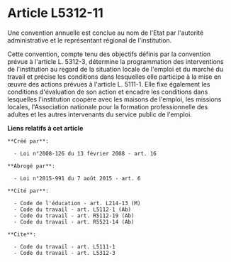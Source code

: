 # Article L5312-11

Une convention annuelle est conclue au nom de l'Etat par l'autorité administrative et le représentant régional de
l'institution. 

Cette convention, compte tenu des objectifs définis par la convention prévue à l'article L. 5312-3, détermine la
programmation des interventions de l'institution au regard de la situation locale de l'emploi et du marché du travail et
précise les conditions dans lesquelles elle participe à la mise en œuvre des actions prévues à l'article L. 5111-1. Elle fixe
également les conditions d'évaluation de son action et encadre les conditions dans lesquelles l'institution coopère avec les
maisons de l'emploi, les missions locales, l'Association nationale pour la formation professionnelle des adultes et les
autres intervenants du service public de l'emploi.

**Liens relatifs à cet article**

	**Créé par**:

	  - Loi n°2008-126 du 13 février 2008 - art. 16

	**Abrogé par**:

	  - Loi n°2015-991 du 7 août 2015 - art. 6

	**Cité par**:

	  - Code de l'éducation - art. L214-13 (M)
	  - Code du travail - art. L5112-1 (Ab)
	  - Code du travail - art. R5112-19 (Ab)
	  - Code du travail - art. R5521-14 (Ab)

	**Cite**:

	  - Code du travail - art. L5111-1
	  - Code du travail - art. L5312-3
